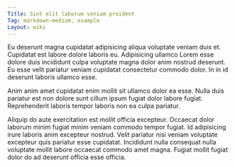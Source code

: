 ```yaml
---
Title: Sint elit laborum veniam proident
Tag: markdown-medium, example
Layout: wiki
---
```

Eu deserunt magna cupidatat adipisicing aliqua voluptate veniam duis et. Cupidatat est labore dolore laboris eu. Adipisicing ullamco Lorem esse dolore duis incididunt culpa voluptate magna dolor anim nostrud deserunt. Eu esse velit pariatur veniam cupidatat consectetur commodo dolor. In in id deserunt laboris ullamco esse.

Anim anim amet cupidatat enim mollit sit ullamco dolor ea esse. Nulla duis pariatur est non dolore sunt cillum ipsum fugiat dolor labore fugiat. Reprehenderit laboris tempor laboris non ea culpa pariatur.

Aliquip do aute exercitation est mollit officia excepteur. Occaecat dolor laborum minim fugiat minim veniam commodo tempor fugiat. Id adipisicing irure laboris anim excepteur nostrud. Velit pariatur nisi veniam voluptate excepteur quis pariatur esse cupidatat. Incididunt nulla consequat nulla voluptate mollit labore occaecat commodo amet magna. Fugiat mollit fugiat dolor do ad deserunt officia esse officia.
